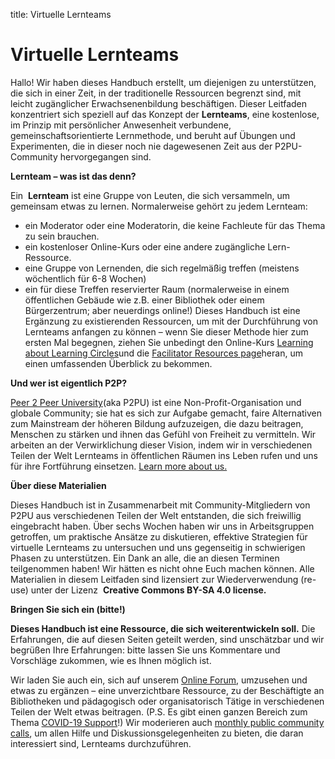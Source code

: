 title: Virtuelle Lernteams

# Virtuelle Lernteams

Hallo! Wir haben dieses Handbuch erstellt, um diejenigen zu unterstützen, die sich in einer Zeit, in der traditionelle Ressourcen begrenzt sind, mit leicht zugänglicher Erwachsenenbildung beschäftigen. Dieser Leitfaden konzentriert sich speziell auf das Konzept der **Lernteams**, eine kostenlose, im Prinzip mit persönlicher Anwesenheit verbundene, gemeinschaftsorientierte Lernmethode, und beruht auf Übungen und Experimenten, die in dieser noch nie dagewesenen Zeit aus der P2PU-Community hervorgegangen sind.

**Lernteam – was ist das denn?**

Ein ​ **Lernteam​** ist eine Gruppe von Leuten, die sich versammeln, um gemeinsam etwas zu lernen. Normalerweise gehört zu jedem Lernteam:

- ein Moderator oder eine Moderatorin, die keine Fachleute für das Thema zu sein brauchen.
- ein kostenloser Online-Kurs oder eine andere zugängliche Lern-Ressource.
- eine Gruppe von Lernenden, die sich regelmäßig treffen (meistens wöchentlich für 6-8 Wochen)
- ein für diese Treffen reservierter Raum (normalerweise in einem öffentlichen Gebäude wie z.B. einer Bibliothek oder einem Bürgerzentrum; aber neuerdings online!)
Dieses Handbuch ist eine Ergänzung zu existierenden Ressourcen, um mit der Durchführung von Lernteams anfangen zu können – wenn Sie dieser Methode hier zum ersten Mal begegnen, ziehen Sie unbedingt den Online-Kurs [Learning about Learning Circles](https://p2pu.github.io/learning-about-learning-circles/)und die [Facilitator Resources page](https://www.p2pu.org/en/facilitate/)heran, um einen umfassenden Überblick zu bekommen.

**Und wer ist eigentlich P2P?**

[Peer 2 Peer University​](https://www.p2pu.org/en/)(aka P2PU) ist eine Non-Profit-Organisation und globale Community; sie hat es sich zur Aufgabe gemacht, faire Alternativen zum Mainstream der höheren Bildung aufzuzeigen, die dazu beitragen, Menschen zu stärken und ihnen das Gefühl von Freiheit zu vermitteln. Wir arbeiten an der Verwirklichung dieser Vision, indem wir in verschiedenen Teilen der Welt Lernteams in öffentlichen Räumen ins Leben rufen und uns für ihre Fortführung einsetzen. ​[Learn more about us.](https://www.p2pu.org/en/about/)

**Über diese Materialien**


Dieses Handbuch ist in Zusammenarbeit mit Community-Mitgliedern von P2PU aus verschiedenen Teilen der Welt entstanden, die sich freiwillig eingebracht haben. Über sechs Wochen haben wir uns in Arbeitsgruppen getroffen, um praktische Ansätze zu diskutieren, effektive Strategien für virtuelle Lernteams zu untersuchen und uns gegenseitig in schwierigen Phasen zu unterstützen. Ein Dank an alle, die an diesen Terminen teilgenommen haben! Wir hätten es nicht ohne Euch machen können. Alle Materialien in diesem Leitfaden sind lizensiert zur Wiederverwendung (re-use) unter der Lizenz ​ **Creative Commons BY-SA 4.0 license.**

**Bringen Sie sich ein (bitte!)**

**Dieses Handbuch ist eine Ressource, die sich weiterentwickeln soll.​** Die Erfahrungen, die auf diesen Seiten geteilt werden, sind unschätzbar und wir begrüßen Ihre Erfahrungen: bitte lassen Sie uns Kommentare und Vorschläge zukommen, wie es Ihnen möglich ist.

Wir laden Sie auch ein, sich auf unserem ​[Online Forum](https://community.p2pu.org/)​, umzusehen und etwas zu ergänzen – eine unverzichtbare Ressource, zu der Beschäftigte an Bibliotheken und pädagogisch oder organisatorisch Tätige in verschiedenen Teilen der Welt etwas beitragen. (P.S. Es gibt einen ganzen Bereich zum Thema ​[COVID-19 Support](https://community.p2pu.org/c/covid-19-support)​!) Wir moderieren auch ​[monthly public community calls](https://community.p2pu.org/c/communities/community-calls), um allen Hilfe und Diskussionsgelegenheiten zu bieten, die daran interessiert sind, Lernteams durchzuführen.
